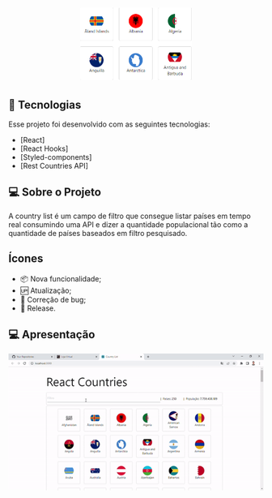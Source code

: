 <h1 align="center">
    <img alt="Countries" title="CountriesList" src="src/assets/images/countries.png" width="220px" />
</h1>

## 🚀 Tecnologias

Esse projeto foi desenvolvido com as seguintes tecnologias:

- [React]
- [React Hooks]
- [Styled-components]
- [Rest Countries API]

## 💻 Sobre o Projeto

A country list é um campo de filtro que consegue listar países em tempo real consumindo uma API e dizer a quantidade populacional tão como a quantidade de países baseados em filtro pesquisado.

## Ícones

- 📦 Nova funcionalidade;
- 🆙 Atualização;
- 🐞 Correção de bug;
- 🏁 Release.

## 💻 Apresentação

<img src="src/assets/gifs/react-countries.gif">
